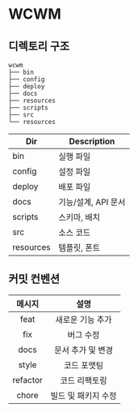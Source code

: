 # WCWM

## 디렉토리 구조
```
wcwm
├── bin
├── config
├── deploy
├── docs
├── resources
├── scripts
├── src
└── resources
```

|Dir|Description|
|------|-----|
|bin|실행 파일|
|config|설정 파일|
|deploy|배포 파일|
|docs|기능/설계, API 문서|
|scripts|스키마, 배치|
|src|소스 코드|
|resources|템플릿, 폰트|

## 커밋 컨벤션
| 메시지 | 설명 |
|:---:|:---:|
| feat | 새로운 기능 추가 |
| fix | 버그 수정|
| docs | 문서 추가 및 변경 |
| style | 코드 포맷팅 |
| refactor | 코드 리팩토링 |
| chore | 빌드 및 패키지 수정 |